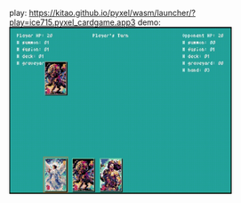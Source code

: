 play: https://kitao.github.io/pyxel/wasm/launcher/?play=ice715.pyxel_cardgame.app3
demo:
<img src="demo.gif" width=400>
